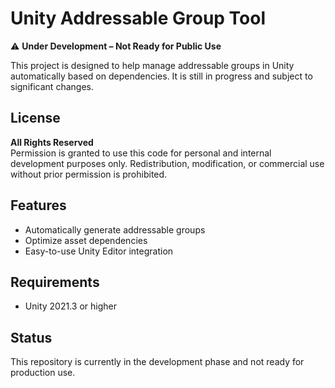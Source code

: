 # Unity Addressable Group Tool

⚠️ **Under Development – Not Ready for Public Use**

This project is designed to help manage addressable groups in Unity automatically based on dependencies. It is still in progress and subject to significant changes.

## License
**All Rights Reserved**  
Permission is granted to use this code for personal and internal development purposes only. Redistribution, modification, or commercial use without prior permission is prohibited.

## Features
- Automatically generate addressable groups
- Optimize asset dependencies
- Easy-to-use Unity Editor integration

## Requirements
- Unity 2021.3 or higher

## Status
This repository is currently in the development phase and not ready for production use.
